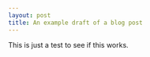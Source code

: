 ```yaml
---
layout: post
title: An example draft of a blog post
---
```


This is just a test to see if this works.
